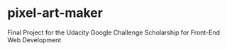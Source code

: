 # pixel-art-maker
Final Project for the Udacity Google Challenge Scholarship for Front-End Web Development
